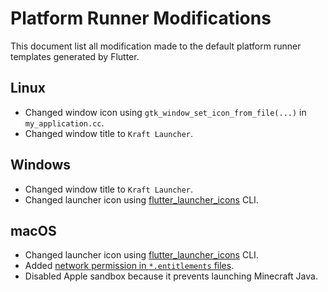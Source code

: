 # Platform Runner Modifications

This document list all modification made to the default platform runner templates generated by Flutter.

## Linux

- Changed window icon using `gtk_window_set_icon_from_file(...)` in `my_application.cc`.
- Changed window title to `Kraft Launcher`.

## Windows

- Changed window title to `Kraft Launcher`.
- Changed launcher icon using [flutter_launcher_icons](https://pub.dev/packages/flutter_launcher_icons) CLI.

## macOS

- Changed launcher icon using [flutter_launcher_icons](https://pub.dev/packages/flutter_launcher_icons) CLI.
- Added [network permission in `*.entitlements` files](https://docs.flutter.dev/data-and-backend/networking#macos).
- Disabled Apple sandbox because it prevents launching Minecraft Java.
